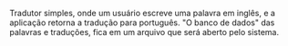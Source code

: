 Tradutor simples, onde um usuário escreve uma palavra em inglês, e a aplicação retorna a tradução para português.
"O banco de dados" das palavras e traduções, fica em um arquivo que será aberto pelo sistema.
